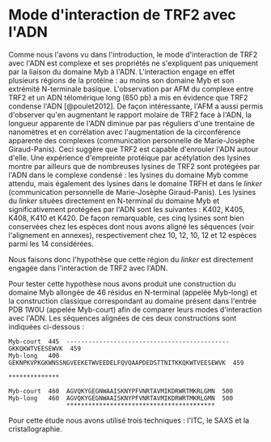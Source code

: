 # Mode d'interaction de TRF2 avec l'ADN

Comme nous l'avons vu dans l'introduction, le mode d'interaction de TRF2 avec
l'ADN est complexe et ses propriétés ne s'expliquent pas uniquement par la
liaison du domaine Myb à l'ADN. L'interaction engage en effet plusieurs régions
de la protéine : au moins son domaine Myb et son extrémité N-terminale basique.
L'observation par AFM du complexe entre TRF2 et un ADN télomérique long (650 pb)
a mis en évidence que TRF2 condense l'ADN [@poulet2012]. De façon intéressante,
l'AFM a aussi permis d'observer qu'en augmentant le rapport molaire de TRF2 face
à l'ADN, la longueur apparente de l'ADN diminue par pas réguliers d'une
trentaine de nanomètres et en corrélation avec l'augmentation de la
circonférence apparente des complexes (communication personnelle de
Marie-Josèphe Giraud-Panis). Ceci suggère que TRF2 est capable d'enrouler l'ADN
autour d'elle. Une expérience d'empreinte protéique par acétylation des lysines
montre par ailleurs que de nombreuses lysines de TRF2 sont protégées par l'ADN
dans le complexe condensé : les lysines du domaine Myb comme attendu, mais
également des lysines dans le domaine TRFH et dans le *linker* (communication
personnelle de Marie-Josèphe Giraud-Panis). Les lysines du *linker* situées
directement en N-terminal du domaine Myb et significativement protégées par
l'ADN sont les suivantes : K402, K405, K408, K410 et K420. De façon remarquable,
ces cinq lysines sont bien conservées chez les espèces dont nous avons aligné
les séquences (voir l'alignement en annexes), respectivement chez 10, 12, 10, 12
et 12 espèces parmi les 14 considérées.

Nous faisons donc l'hypothèse que cette région du *linker* est directement
engagée dans l'interaction de TRF2 avec l'ADN.

Pour tester cette hypothèse nous avons produit une construction du domaine Myb
allongée de 46 résidus en N-terminal (appelée Myb-long) et la construction
classique correspondant au domaine présent dans l'entrée PDB 1W0U (appelée
Myb-court) afin de comparer leurs modes d'interaction avec l'ADN. Les séquences
alignées de ces deux constructions sont indiquées ci-dessous :

```
Myb-court  445  ---------------------------------------------GKKQKWTVEESEWVK  459
Myb-long   400  GEKNPKVPKGKWNSSNGVEEKETWVEEDELFQVQAAPDEDSTTNITKKQKWTVEESEWVK  459
                                                              **************

Myb-court  460  AGVQKYGEGNWAAISKNYPFVNRTAVMIKDRWRTMKRLGMN  500
Myb-long   460  AGVQKYGEGNWAAISKNYPFVNRTAVMIKDRWRTMKRLGMN  500
                *****************************************
```

Pour cette étude nous avons utilisé trois techniques : l'ITC, le SAXS et
la cristallographie.

